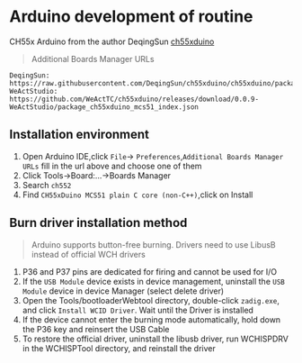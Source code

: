 # Arduino development of routine
CH55x Arduino from the author DeqingSun [ch55xduino](https://github.com/DeqingSun/ch55xduino)

> Additional Boards Manager URLs
```
DeqingSun: https://raw.githubusercontent.com/DeqingSun/ch55xduino/ch55xduino/package_ch55xduino_mcs51_index.json
WeActStudio: https://github.com/WeActTC/ch55xduino/releases/download/0.0.9-WeActStudio/package_ch55xduino_mcs51_index.json
```
## Installation environment
1. Open Arduino IDE,click `File`-> `Preferences`,`Additional Boards Manager URLs` fill in the url above and choose one of them
2. Click Tools->Board:...->Boards Manager
3. Search `ch552`
4. Find `CH55xDuino MCS51 plain C core (non-C++)`,click on Install

## Burn driver installation method
> Arduino supports button-free burning. Drivers need to use LibusB instead of official WCH drivers
1. P36 and P37 pins are dedicated for firing and cannot be used for I/O
2. If the `USB Module` device exists in device management, uninstall the `USB Module` device in device Manager (select delete driver)
3. Open the Tools/bootloaderWebtool directory, double-click `zadig.exe`, and click `Install WCID Driver`. Wait until the Driver is installed
4. If the device cannot enter the burning mode automatically, hold down the P36 key and reinsert the USB Cable
5. To restore the official driver, uninstall the libusb driver, run WCHISPDRV in the WCHISPTool directory, and reinstall the driver
